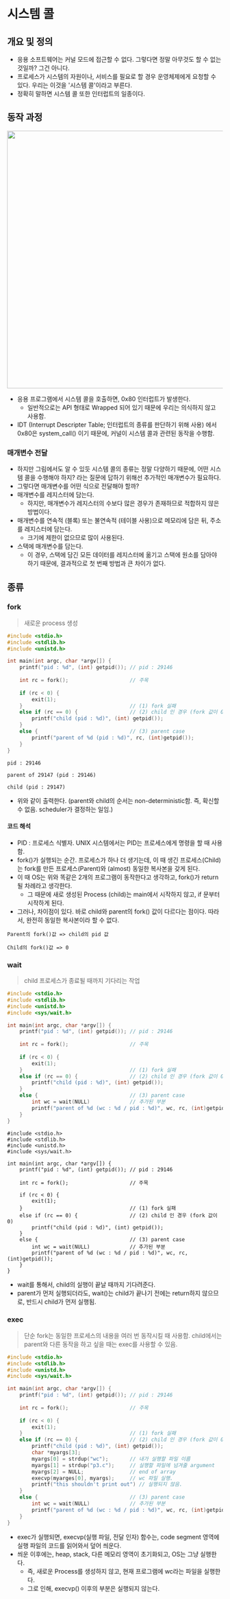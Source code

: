 # 시스템 콜

## 개요 및 정의
- 응용 소프트웨어는 커널 모드에 접근할 수 없다. 그렇다면 정말 아무것도 할 수 없는 것일까? 그건 아니다.
- 프로세스가 시스템의 자원이나, 서비스를 필요로 할 경우 운영체제에게 요청할 수 있다. 우리는 이것을 '시스템 콜'이라고 부른다.
- 정확히 말하면 시스템 콜 또한 인터럽트의 일종이다.

## 동작 과정
<p align="center"><img src="../images/os_system_call_process.jpg" width="600"></p>

- 응용 프로그램에서 시스템 콜을 호출하면, 0x80 인터럽트가 발생한다.
  -  일반적으로는 API 형태로 Wrapped 되어 있기 때문에 우리는 의식하지 않고 사용함.
- IDT (Interrupt Descripter Table; 인터럽트의 종류를 판단하기 위해 사용) 에서 0x80은 system_call() 이기 때문에, 커널이 시스템 콜과 관련된 동작을 수행함.

### 매개변수 전달
- 하지만 그림에서도 알 수 있듯 시스템 콜의 종류는 정말 다양하기 때문에, 어떤 시스템 콜을 수행해야 하지? 라는 질문에 답하기 위해선 추가적인 매개변수가 필요하다.
- 그렇다면 매개변수를 어떤 식으로 전달해야 할까?
- 매개변수를 레지스터에 담는다.
  - 하지만, 매개변수가 레지스터의 수보다 많은 경우가 존재하므로 적합하지 않은 방법이다.
- 매개변수를 연속적 (블록) 또는 불연속적 (테이블 사용)으로 메모리에 담은 뒤, 주소를 레지스터에 담는다.
  - 크기에 제한이 없으므로 많이 사용된다.
- 스택에 매개변수를 담는다.
  - 이 경우, 스택에 담긴 모든 데이터를 레지스터에 옮기고 스택에 원소를 담아야 하기 때문에, 결과적으로 첫 번째 방법과 큰 차이가 없다.


## 종류
### fork
> 새로운 process 생성

```c
#include <stdio.h>
#include <stdlib.h>
#include <unistd.h>

int main(int argc, char *argv[]) {
    printf("pid : %d", (int) getpid()); // pid : 29146
    
    int rc = fork();					// 주목
    
    if (rc < 0) {
        exit(1);
    }									// (1) fork 실패
    else if (rc == 0) {					// (2) child 인 경우 (fork 값이 0)
        printf("child (pid : %d)", (int) getpid());
    }
    else {								// (3) parent case
        printf("parent of %d (pid : %d)", rc, (int)getpid());
    }
}
```
```
pid : 29146

parent of 29147 (pid : 29146)

child (pid : 29147)
```
- 위와 같이 출력한다. (parent와 child의 순서는 non-deterministic함. 즉, 확신할 수 없음. scheduler가 결정하는 일임.)

#### 코드 해석
- PID : 프로세스 식별자. UNIX 시스템에서는 PID는 프로세스에게 명령을 할 때 사용함.
- fork()가 실행되는 순간. 프로세스가 하나 더 생기는데, 이 때 생긴 프로세스(Child)는 fork를 만든 프로세스(Parent)와 (almost) 동일한 복사본을 갖게 된다.
- 이 때 OS는 위와 똑같은 2개의 프로그램이 동작한다고 생각하고, fork()가 return될 차례라고 생각한다.
  - 그 때문에 새로 생성된 Process (child)는 main에서 시작하지 않고, if 문부터 시작하게 된다.
- 그러나, 차이점이 있다. 바로 child와 parent의 fork() 값이 다르다는 점이다. 따라서, 완전히 동일한 복사본이라 할 수 없다.

```
Parent의 fork()값 => child의 pid 값

Child의 fork()값 => 0
```


### wait
> child 프로세스가 종료될 때까지 기다리는 작업

```c
#include <stdio.h>
#include <stdlib.h>
#include <unistd.h>
#include <sys/wait.h>

int main(int argc, char *argv[]) {
    printf("pid : %d", (int) getpid()); // pid : 29146
    
    int rc = fork();					// 주목
    
    if (rc < 0) {
        exit(1);
    }									// (1) fork 실패
    else if (rc == 0) {					// (2) child 인 경우 (fork 값이 0)
        printf("child (pid : %d)", (int) getpid());
    }
    else {								// (3) parent case
        int wc = wait(NULL)				// 추가된 부분
        printf("parent of %d (wc : %d / pid : %d)", wc, rc, (int)getpid());
    }
}
```
```
#include <stdio.h>
#include <stdlib.h>
#include <unistd.h>
#include <sys/wait.h>

int main(int argc, char *argv[]) {
    printf("pid : %d", (int) getpid()); // pid : 29146
    
    int rc = fork();					// 주목
    
    if (rc < 0) {
        exit(1);
    }									// (1) fork 실패
    else if (rc == 0) {					// (2) child 인 경우 (fork 값이 0)
        printf("child (pid : %d)", (int) getpid());
    }
    else {								// (3) parent case
        int wc = wait(NULL)				// 추가된 부분
        printf("parent of %d (wc : %d / pid : %d)", wc, rc, (int)getpid());
    }
}
```
- wait를 통해서, child의 실행이 끝날 때까지 기다려준다.
- parent가 먼저 실행되더라도, wait()는 child가 끝나기 전에는 return하지 않으므로, 반드시 child가 먼저 실행됨.

### exec
> 단순 fork는 동일한 프로세스의 내용을 여러 번 동작시킬 때 사용함. child에서는 parent와 다른 동작을 하고 싶을 때는 exec를 사용할 수 있음.

```c
#include <stdio.h>
#include <stdlib.h>
#include <unistd.h>
#include <sys/wait.h>

int main(int argc, char *argv[]) {
    printf("pid : %d", (int) getpid()); // pid : 29146
    
    int rc = fork();					// 주목
    
    if (rc < 0) {
        exit(1);
    }									// (1) fork 실패
    else if (rc == 0) {					// (2) child 인 경우 (fork 값이 0)
        printf("child (pid : %d)", (int) getpid());
        char *myargs[3];
        myargs[0] = strdup("wc");		// 내가 실행할 파일 이름
        myargs[1] = strdup("p3.c");		// 실행할 파일에 넘겨줄 argument
        myargs[2] = NULL;				// end of array
        execvp(myarges[0], myargs);		// wc 파일 실행.
        printf("this shouldn't print out") // 실행되지 않음.
    }
    else {								// (3) parent case
        int wc = wait(NULL)				// 추가된 부분
        printf("parent of %d (wc : %d / pid : %d)", wc, rc, (int)getpid());
    }
}
```

- exec가 실행되면, execvp(실행 파일, 전달 인자) 함수는, code segment 영역에 실행 파일의 코드를 읽어와서 덮어 씌운다.
- 씌운 이후에는, heap, stack, 다른 메모리 영역이 초기화되고, OS는 그냥 실행한다.
  - 즉, 새로운 Process를 생성하지 않고, 현재 프로그램에 wc라는 파일을 실행한다.
  - 그로 인해, execvp() 이후의 부분은 실행되지 않는다.
